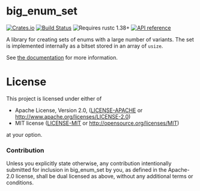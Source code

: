 # big_enum_set

[![Crates.io](https://img.shields.io/crates/v/big_enum_set.svg)](https://crates.io/crates/big_enum_set)
[![Build Status](https://travis-ci.org/manuthambi/big_enum_set.svg?branch=master)](https://travis-ci.org/manuthambi/big_enum_set)
![Requires rustc 1.38+](https://img.shields.io/badge/rustc-1.38+-blue.svg)
[![API reference](https://docs.rs/big_enum_set/badge.svg)](https://docs.rs/big_enum_set/)

A library for creating sets of enums with a large number of variants. The set is implemented
internally as a bitset stored in an array of `usize`.

See [the documentation](https://docs.rs/big_enum_set) for more information.

# License

This project is licensed under either of

 * Apache License, Version 2.0, ([LICENSE-APACHE](LICENSE-APACHE) or
   http://www.apache.org/licenses/LICENSE-2.0)
 * MIT license ([LICENSE-MIT](LICENSE-MIT) or
   http://opensource.org/licenses/MIT)

at your option.

### Contribution

Unless you explicitly state otherwise, any contribution intentionally submitted
for inclusion in big_enum_set by you, as defined in the Apache-2.0 license, shall be
dual licensed as above, without any additional terms or conditions.
